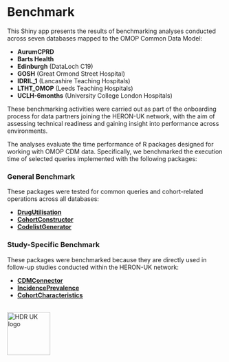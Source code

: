 # Benchmark

This Shiny app presents the results of benchmarking analyses conducted across seven databases mapped to the OMOP Common Data Model:

- **AurumCPRD**  
- **Barts Health**  
- **Edinburgh** (DataLoch C19)
- **GOSH** (Great Ormond Street Hospital) 
- **IDRIL_1** (Lancashire Teaching Hospitals)
- **LTHT_OMOP** (Leeds Teaching Hospitals)
- **UCLH-6months** (University College London Hospitals)

These benchmarking activities were carried out as part of the onboarding process for data partners joining the HERON-UK network, with the aim of assessing technical readiness and gaining insight into performance across environments.

The analyses evaluate the time performance of R packages designed for working with OMOP CDM data. Specifically, we benchmarked the execution time of selected queries implemented with the following packages:

### General Benchmark

These packages were tested for common queries and cohort-related operations across all databases:


- [**DrugUtilisation**](https://darwin-eu.github.io/DrugUtilisation/)
- [**CohortConstructor**](https://ohdsi.github.io/CohortConstructor/) 
- [**CodelistGenerator**](https://darwin-eu.github.io/CodelistGenerator/) 

### Study-Specific Benchmark

These packages were benchmarked because they are directly used in follow-up studies conducted within the HERON-UK network:

- [**CDMConnector**](https://darwin-eu.github.io/CDMConnector/)
- [**IncidencePrevalence**](https://darwin-eu.github.io/IncidencePrevalence/) 
- [**CohortCharacteristics**](https://darwin-eu.github.io/CohortCharacteristics/) 



<br>

<img src="hdruk_logo.svg" alt="HDR UK logo" style="height: 100px;" />